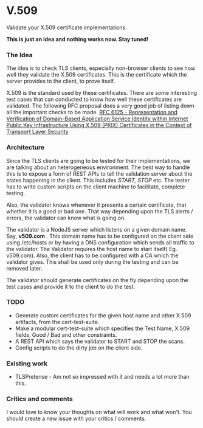 V.509
=====

Validate your X.509 certificate implementations.

**This is just an idea and nothing works now. Stay tuned!**

### The Idea 

The idea is to check TLS clients, especially non-browser clients to see how well they validate the X.509 certificates. This is  the certificate which the server provides to the client, to prove itself. 

X.509 is the standard used by these certificates. There are some interesting test cases that can conducted to know how well these certificates are validated. The following RFC proposal does a very good job of listing down all the important checks to be made. 
[RFC 6125 -   Representation and Verification of Domain-Based Application Service Identity within Internet Public Key Infrastructure Using X.509 (PKIX) Certificates in the Context of Transport Layer Security](https://tools.ietf.org/html/rfc6125)

### Architecture

Since the TLS clients are going to be tested for their implementations, we are talking about an heterogeneous environment. The best way to handle this is to expose a form of REST APIs to tell the validation server about the states happening in the client. This includes *START, STOP* etc. The tester has to write custom scripts on the client machine to facilitate, complete testing. 

Also, the validator knows whenever it presents a certain certificate, that whether it is a good or bad one. That way depending upon the TLS alerts / errors, the validator can know what is going on. 

The validator is a NodeJS server which listens on a given domain name. Say, **v509.com** . This domain name has to be configured on the client side using /etc/hosts or by having a DNS configuration which sends all traffic to the validator. The Validator requires the host name to start itself( Eg. v509.com).
Also, the client has to be configured with a CA which the validator gives. This shall be used only during the testing and can be removed later.

The validator should generate certificates on the fly depending upon the test cases and provide it to the client to do the test.


### TODO

* Generate custom certificates for the given host name and other X.509 artifacts, from the cert-test-suite.
* Make a modular cert-test-suite which specifies the Test Name, X.509 fields, Good / Bad and other constraints.
* A REST API which says the validator to START and STOP the scans.
* Config scripts to do the dirty job on the client side.

### Existing work

* TLSPretense - Am not so impressed with it and needs a lot more than this.

### Critics and comments

I would love to know your thoughts on what will work and what won't. You should create a new issue with your critics / comments.
